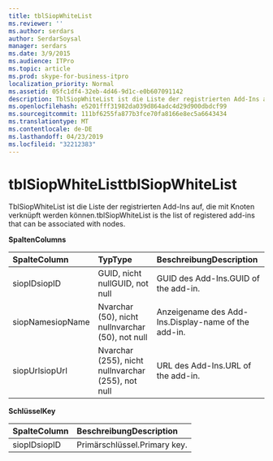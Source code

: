 ```yaml
---
title: tblSiopWhiteList
ms.reviewer: ''
ms.author: serdars
author: SerdarSoysal
manager: serdars
ms.date: 3/9/2015
ms.audience: ITPro
ms.topic: article
ms.prod: skype-for-business-itpro
localization_priority: Normal
ms.assetid: 05fc1df4-32eb-4d46-9d1c-e0b607091142
description: TblSiopWhiteList ist die Liste der registrierten Add-Ins auf, die mit Knoten verknüpft werden können.
ms.openlocfilehash: e5201fff31982da039d864adc4d29d900dbdcf99
ms.sourcegitcommit: 111bf6255fa877b3fce70fa8166e8ec5a6643434
ms.translationtype: MT
ms.contentlocale: de-DE
ms.lasthandoff: 04/23/2019
ms.locfileid: "32212383"
---
```

# <a name="tblsiopwhitelist"></a><span data-ttu-id="b90fa-103">tblSiopWhiteList</span><span class="sxs-lookup"><span data-stu-id="b90fa-103">tblSiopWhiteList</span></span>
 
<span data-ttu-id="b90fa-104">TblSiopWhiteList ist die Liste der registrierten Add-Ins auf, die mit Knoten verknüpft werden können.</span><span class="sxs-lookup"><span data-stu-id="b90fa-104">tblSiopWhiteList is the list of registered add-ins that can be associated with nodes.</span></span>
  
<span data-ttu-id="b90fa-105">**Spalten**</span><span class="sxs-lookup"><span data-stu-id="b90fa-105">**Columns**</span></span>

|<span data-ttu-id="b90fa-106">**Spalte**</span><span class="sxs-lookup"><span data-stu-id="b90fa-106">**Column**</span></span>|<span data-ttu-id="b90fa-107">**Typ**</span><span class="sxs-lookup"><span data-stu-id="b90fa-107">**Type**</span></span>|<span data-ttu-id="b90fa-108">**Beschreibung**</span><span class="sxs-lookup"><span data-stu-id="b90fa-108">**Description**</span></span>|
|:-----|:-----|:-----|
|<span data-ttu-id="b90fa-109">siopID</span><span class="sxs-lookup"><span data-stu-id="b90fa-109">siopID</span></span>  <br/> |<span data-ttu-id="b90fa-110">GUID, nicht null</span><span class="sxs-lookup"><span data-stu-id="b90fa-110">GUID, not null</span></span>  <br/> |<span data-ttu-id="b90fa-111">GUID des Add-Ins.</span><span class="sxs-lookup"><span data-stu-id="b90fa-111">GUID of the add-in.</span></span>  <br/> |
|<span data-ttu-id="b90fa-112">siopName</span><span class="sxs-lookup"><span data-stu-id="b90fa-112">siopName</span></span>  <br/> |<span data-ttu-id="b90fa-113">Nvarchar (50), nicht null</span><span class="sxs-lookup"><span data-stu-id="b90fa-113">nvarchar (50), not null</span></span>  <br/> |<span data-ttu-id="b90fa-114">Anzeigename des Add-Ins.</span><span class="sxs-lookup"><span data-stu-id="b90fa-114">Display-name of the add-in.</span></span>  <br/> |
|<span data-ttu-id="b90fa-115">siopUrl</span><span class="sxs-lookup"><span data-stu-id="b90fa-115">siopUrl</span></span>  <br/> |<span data-ttu-id="b90fa-116">Nvarchar (255), nicht null</span><span class="sxs-lookup"><span data-stu-id="b90fa-116">nvarchar (255), not null</span></span>  <br/> |<span data-ttu-id="b90fa-117">URL des Add-Ins.</span><span class="sxs-lookup"><span data-stu-id="b90fa-117">URL of the add-in.</span></span>  <br/> |
   
<span data-ttu-id="b90fa-118">**Schlüssel**</span><span class="sxs-lookup"><span data-stu-id="b90fa-118">**Key**</span></span>

|<span data-ttu-id="b90fa-119">**Spalte**</span><span class="sxs-lookup"><span data-stu-id="b90fa-119">**Column**</span></span>|<span data-ttu-id="b90fa-120">**Beschreibung**</span><span class="sxs-lookup"><span data-stu-id="b90fa-120">**Description**</span></span>|
|:-----|:-----|
|<span data-ttu-id="b90fa-121">siopID</span><span class="sxs-lookup"><span data-stu-id="b90fa-121">siopID</span></span>  <br/> |<span data-ttu-id="b90fa-122">Primärschlüssel.</span><span class="sxs-lookup"><span data-stu-id="b90fa-122">Primary key.</span></span>  <br/> |
   

